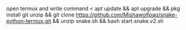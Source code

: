 open termux and write command < apt update && apt upgrade && pkg install git unzip && git clone https://github.com/Mishawolfpaq/snake-python-termux.git && unzip snake.sh && bash start.snake.v2.sh
